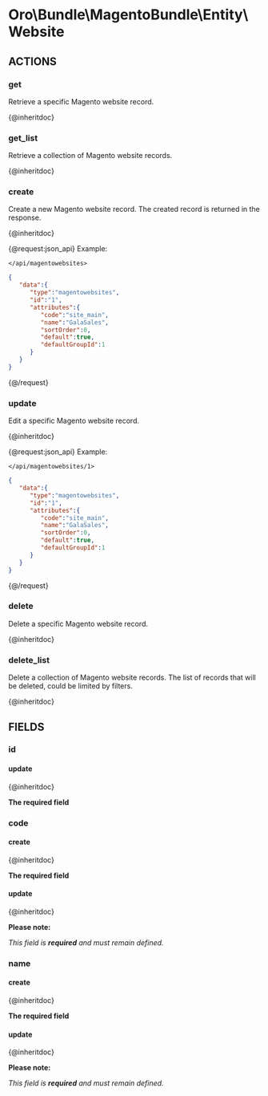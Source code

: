 # Oro\Bundle\MagentoBundle\Entity\Website

## ACTIONS  

### get

Retrieve a specific Magento website record.

{@inheritdoc}

### get_list

Retrieve a collection of Magento website records.

{@inheritdoc}

### create

Create a new Magento website record.
The created record is returned in the response.

{@inheritdoc}

{@request:json_api}
Example:

`</api/magentowebsites>`

```JSON
{  
   "data":{  
      "type":"magentowebsites",
      "id":"1",
      "attributes":{  
         "code":"site_main",
         "name":"GalaSales",
         "sortOrder":0,
         "default":true,
         "defaultGroupId":1
      }
   }
}
```
{@/request}

### update

Edit a specific Magento website record.

{@inheritdoc}

{@request:json_api}
Example:

`</api/magentowebsites/1>`

```JSON
{  
   "data":{  
      "type":"magentowebsites",
      "id":"1",
      "attributes":{  
         "code":"site_main",
         "name":"GalaSales",
         "sortOrder":0,
         "default":true,
         "defaultGroupId":1
      }
   }
}
```
{@/request}

### delete

Delete a specific Magento website record.

{@inheritdoc}

### delete_list

Delete a collection of Magento website records.
The list of records that will be deleted, could be limited by filters.

{@inheritdoc}

## FIELDS

### id

#### update

{@inheritdoc}

**The required field**

### code

#### create

{@inheritdoc}

**The required field**

#### update

{@inheritdoc}

**Please note:**

*This field is **required** and must remain defined.*

### name

#### create

{@inheritdoc}

**The required field**

#### update

{@inheritdoc}

**Please note:**

*This field is **required** and must remain defined.*